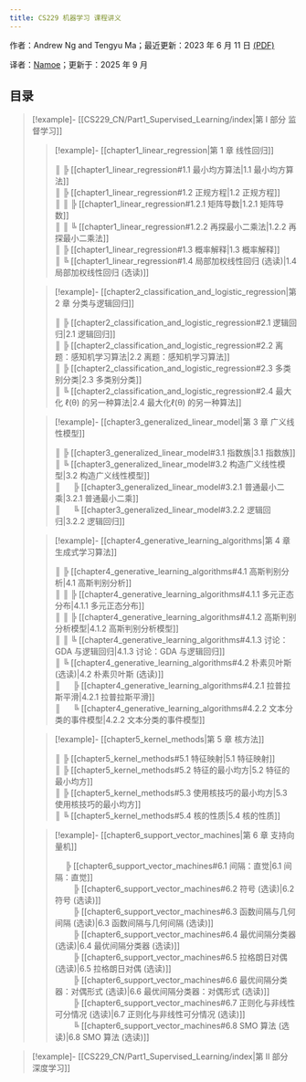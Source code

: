 ```yaml
---
title: CS229 机器学习 课程讲义
---
```

作者：Andrew Ng and Tengyu Ma；最近更新：2023 年 6 月 11 日 [(PDF)](https://cs229.stanford.edu/main_notes.pdf)

译者：[Namoe](https://github.com/na-moe)；更新于：2025 年 9 月

## 目录

> [!example]- [[CS229_CN/Part1_Supervised_Learning/index|第 I 部分 监督学习]]  
>   
> > [!example]- [[chapter1_linear_regression|第 1 章 线性回归]]  
> > 
> > ║ ╠ [[chapter1_linear_regression#1.1 最小均方算法|1.1 最小均方算法]]  
> > ║ ╠ [[chapter1_linear_regression#1.2 正规方程|1.2 正规方程]]  
> > ║ ║ ╠ [[chapter1_linear_regression#1.2.1 矩阵导数|1.2.1 矩阵导数]]  
> > ║ ║ ╚ [[chapter1_linear_regression#1.2.2 再探最小二乘法|1.2.2 再探最小二乘法]]  
> > ║ ╠ [[chapter1_linear_regression#1.3 概率解释|1.3 概率解释]]  
> > ║ ╚ [[chapter1_linear_regression#1.4 局部加权线性回归 (选读)|1.4 局部加权线性回归 (选读)]]  
>   
> > [!example]-  [[chapter2_classification_and_logistic_regression|第 2 章 分类与逻辑回归]]  
> > 
> > ║ ╠ [[chapter2_classification_and_logistic_regression#2.1 逻辑回归|2.1 逻辑回归]]  
> > ║ ╠ [[chapter2_classification_and_logistic_regression#2.2 离题：感知机学习算法|2.2 离题：感知机学习算法]]  
> > ║ ╠ [[chapter2_classification_and_logistic_regression#2.3 多类别分类|2.3 多类别分类]]  
> > ║ ╚ [[chapter2_classification_and_logistic_regression#2.4 最大化 ℓ(θ) 的另一种算法|2.4 最大化ℓ(θ) 的另一种算法]]  
>   
> > [!example]-  [[chapter3_generalized_linear_model|第 3 章 广义线性模型]]  
> > 
> > ║ ╠ [[chapter3_generalized_linear_model#3.1 指数族|3.1 指数族]]  
> > ║ ╚ [[chapter3_generalized_linear_model#3.2 构造广义线性模型|3.2 构造广义线性模型]]  
> > ║     &emsp;&nbsp;╠ [[chapter3_generalized_linear_model#3.2.1 普通最小二乘|3.2.1 普通最小二乘]]  
> > ║     &emsp;&nbsp;╚ [[chapter3_generalized_linear_model#3.2.2 逻辑回归|3.2.2 逻辑回归]]  
>   
> > [!example]-  [[chapter4_generative_learning_algorithms|第 4 章 生成式学习算法]]  
> > 
> > ║ ╠ [[chapter4_generative_learning_algorithms#4.1 高斯判别分析|4.1 高斯判别分析]]  
> > ║ ║ ╠ [[chapter4_generative_learning_algorithms#4.1.1 多元正态分布|4.1.1 多元正态分布]]  
> > ║ ║ ╠ [[chapter4_generative_learning_algorithms#4.1.2 高斯判别分析模型|4.1.2 高斯判别分析模型]]  
> > ║ ║ ╚ [[chapter4_generative_learning_algorithms#4.1.3 讨论：GDA 与逻辑回归|4.1.3 讨论：GDA 与逻辑回归]]  
> > ║ ╚ [[chapter4_generative_learning_algorithms#4.2 朴素贝叶斯 (选读)|4.2 朴素贝叶斯 (选读)]]  
> > ║  &emsp;&nbsp;╠ [[chapter4_generative_learning_algorithms#4.2.1 拉普拉斯平滑|4.2.1 拉普拉斯平滑]]  
> > ║  &emsp;&nbsp;╚ [[chapter4_generative_learning_algorithms#4.2.2 文本分类的事件模型|4.2.2 文本分类的事件模型]]  
>   
> > [!example]-  [[chapter5_kernel_methods|第 5 章 核方法]]  
> > 
> > ║ ╠ [[chapter5_kernel_methods#5.1 特征映射|5.1 特征映射]]  
> > ║ ╠ [[chapter5_kernel_methods#5.2 特征的最小均方|5.2 特征的最小均方]]  
> > ║ ╠ [[chapter5_kernel_methods#5.3 使用核技巧的最小均方|5.3 使用核技巧的最小均方]]  
> > ║ ╚ [[chapter5_kernel_methods#5.4 核的性质|5.4 核的性质]]  
>   
> > [!example]-  [[chapter6_support_vector_machines|第 6 章 支持向量机]]  
> > 
> > &emsp; ╠ [[chapter6_support_vector_machines#6.1 间隔：直觉|6.1 间隔：直觉]]  
> > &emsp;&emsp; ╠ [[chapter6_support_vector_machines#6.2 符号 (选读)|6.2 符号 (选读)]]  
> > &emsp;&emsp; ╠ [[chapter6_support_vector_machines#6.3 函数间隔与几何间隔 (选读)|6.3 函数间隔与几何间隔 (选读)]]  
> > &emsp;&emsp; ╠ [[chapter6_support_vector_machines#6.4 最优间隔分类器 (选读)|6.4 最优间隔分类器 (选读)]]  
> > &emsp;&emsp; ╠ [[chapter6_support_vector_machines#6.5 拉格朗日对偶 (选读)|6.5 拉格朗日对偶 (选读)]]  
> > &emsp;&emsp; ╠ [[chapter6_support_vector_machines#6.6 最优间隔分类器：对偶形式 (选读)|6.6 最优间隔分类器：对偶形式 (选读)]]  
> > &emsp;&emsp; ╠ [[chapter6_support_vector_machines#6.7 正则化与非线性可分情况 (选读)|6.7 正则化与非线性可分情况 (选读)]]  
> > &emsp;&emsp; ╚ [[chapter6_support_vector_machines#6.8 SMO 算法 (选读)|6.8 SMO 算法 (选读)]]  

> [!example]- [[CS229_CN/Part1_Supervised_Learning/index|第 II 部分 深度学习]]  
>   
